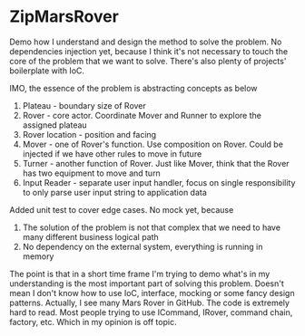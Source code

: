 # ZipMarsRover

Demo how I understand and design the method to solve the problem. No dependencies injection yet, because I think it's not necessary to
touch the core of the problem that we want to solve. There's also plenty of projects' boilerplate with IoC.

IMO, the essence of the problem is abstracting concepts as below
1. Plateau - boundary size of Rover
2. Rover - core actor. Coordinate Mover and Runner to explore the assigned plateau
3. Rover location - position and facing
4. Mover - one of Rover's function. Use composition on Rover. Could be injected if we have other rules to move in future
5. Turner - another function of Rover. Just like Mover, think that the Rover has two equipment to move and turn
7. Input Reader - separate user input handler, focus on single responsibility to only parse user input string to application data

Added unit test to cover edge cases. No mock yet, because
1. The solution of the problem is not that complex that we need to have many different business logical path
2. No dependency on the external system, everything is running in memory

The point is that in a short time frame I'm trying to demo what's in my understanding is the most important part of solving this problem.
Doesn't mean I don't know how to use IoC, interface, mocking or some fancy design patterns. Actually, I see many Mars Rover in GitHub.
The code is extremely hard to read. Most people trying to use ICommand, IRover, command chain, factory, etc. Which in my opinion is
off topic.
